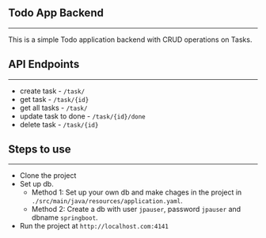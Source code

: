 ## Todo App Backend
--------------------

This is a simple Todo application backend with CRUD operations on Tasks.


## API Endpoints
-----------------

- create task - `/task/`
- get task - `/task/{id}`
- get all tasks - `/task/`
- update task to done - `/task/{id}/done`
- delete task - `/task/{id}`


## Steps to use
----------------

- Clone the project
- Set up db. 
    - Method 1: Set up your own db and make chages in the project in `./src/main/java/resources/application.yaml`.
    - Method 2: Create a db with user `jpauser`, password `jpauser` and dbname `springboot`.
- Run the project at `http://localhost.com:4141`
